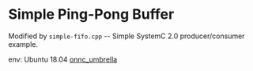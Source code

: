 # Simple Ping-Pong Buffer

Modified by `simple-fifo.cpp` -- Simple SystemC 2.0 producer/consumer example.

env: Ubuntu 18.04 [onnc_umbrella](https://github.com/ONNC/onnc-umbrella)